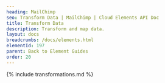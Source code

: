 ```yaml
---
heading: MailChimp
seo: Transform Data | MailChimp | Cloud Elements API Doc
title: Transform Data
description: Transform and map data.
layout: docs
breadcrumbs: /docs/elements.html
elementId: 197
parent: Back to Element Guides
order: 20
---
```


{% include transformations.md %}
